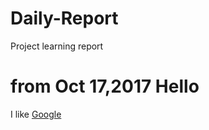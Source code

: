 # Daily-Report
Project learning report

from Oct 17,2017
Hello
====
I like [Google](https://www.google.com/)
